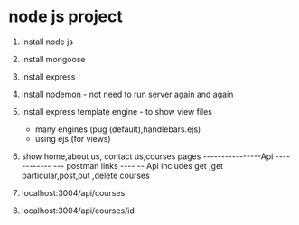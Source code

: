 # node js project


1) install node js 
2) install mongoose
3) install express
4) install nodemon - not need to run server again and again
5) install express template engine - to show view files
    - many engines (pug (default),handlebars.ejs)
    - using ejs (for views)

6) show home,about us, contact us,courses pages
----------------Api ------------
--- postman links ----
-- Api includes get ,get particular,post,put ,delete courses
1) localhost:3004/api/courses 
1) localhost:3004/api/courses/id 
